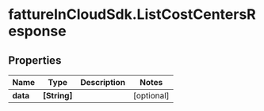 # fattureInCloudSdk.ListCostCentersResponse

## Properties

Name | Type | Description | Notes
------------ | ------------- | ------------- | -------------
**data** | **[String]** |  | [optional] 



